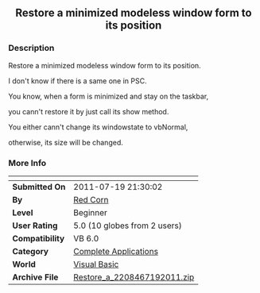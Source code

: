 ﻿<div align="center">

## Restore a minimized modeless window form to its position


</div>

### Description

Restore a minimized modeless window form to its position.

I don't know if there is a same one in PSC.

You know, when a form is minimized and stay on the taskbar,

you cann't restore it by just call its show method.

You either cann't change its windowstate to vbNormal,

otherwise, its size will be changed.
 
### More Info
 


<span>             |<span>
---                |---
**Submitted On**   |2011-07-19 21:30:02
**By**             |[Red Corn](https://github.com/Planet-Source-Code/PSCIndex/blob/master/ByAuthor/red-corn.md)
**Level**          |Beginner
**User Rating**    |5.0 (10 globes from 2 users)
**Compatibility**  |VB 6\.0
**Category**       |[Complete Applications](https://github.com/Planet-Source-Code/PSCIndex/blob/master/ByCategory/complete-applications__1-27.md)
**World**          |[Visual Basic](https://github.com/Planet-Source-Code/PSCIndex/blob/master/ByWorld/visual-basic.md)
**Archive File**   |[Restore\_a\_2208467192011\.zip](https://github.com/Planet-Source-Code/red-corn-restore-a-minimized-modeless-window-form-to-its-position__1-74016/archive/master.zip)








